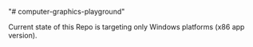 "# computer-graphics-playground" 


Current state of this Repo is targeting only Windows platforms (x86 app version).
